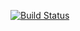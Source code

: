 [![Build Status](https://travis-ci.org/wblondel/C_libunit.svg?branch=master)](https://travis-ci.org/wblondel/C_libunit)
